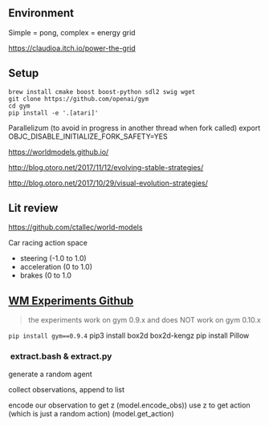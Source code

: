 ## Environment

Simple = pong, complex = energy grid

https://claudioa.itch.io/power-the-grid

## Setup
```
brew install cmake boost boost-python sdl2 swig wget
git clone https://github.com/openai/gym
cd gym
pip install -e '.[atari]'
```

Parallelizum (to avoid in progress in another thread when fork called)
export OBJC_DISABLE_INITIALIZE_FORK_SAFETY=YES

https://worldmodels.github.io/

http://blog.otoro.net/2017/11/12/evolving-stable-strategies/

http://blog.otoro.net/2017/10/29/visual-evolution-strategies/

## Lit review

https://github.com/ctallec/world-models

Car racing action space
- steering (-1.0 to 1.0)
- acceleration (0 to 1.0)
- brakes (0 to 1.0

## [WM Experiments Github](https://github.com/hardmaru/WorldModelsExperiments)

> the experiments work on gym 0.9.x and does NOT work on gym 0.10.x

`pip install gym==0.9.4`
pip3 install box2d box2d-kengz
pip install Pillow

###  extract.bash & extract.py

generate a random agent

collect observations, append to list

encode our observation to get z (model.encode_obs))
use z to get action (which is just a random action) (model.get_action)



